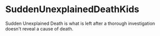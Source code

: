 # SuddenUnexplainedDeathKids
Sudden Unexplained Death is what is left after a thorough investigation doesn't reveal a cause of death.
